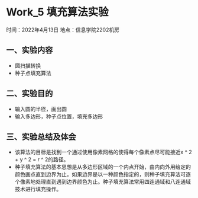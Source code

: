 # Work_5  填充算法实验

时间：2022年4月13日
地点：信息学院2202机房


## 一、实验内容

* 圆扫描转换
* 种子点填充算法


## 二、实验目的

* 输入圆的半径，画出圆
* 输入多边形，种子点位置，填充多边形

## 三、实验总结及体会

* 该算法的目标是找到一个通过使用像素网格的使得每个像素点尽可能接近x ^ 2 + y ^ 2 = r ^ 2的路径。
* 种子填充算法的基本思想是从多边形区域的一个内点开始，由内向外用给定的颜色画点直到边界为止。如果边界是以一种颜色指定的，则种子填充算法可逐个像素地处理直到遇到边界颜色为止。种子填充算法常用四连通域和八连通域技术进行填充操作。